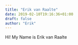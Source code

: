 ```yaml
---
title: "Erik van Raalte"
date: 2019-02-10T19:16:36+01:00
draft: false
author: "Erik"
---
```


Hi! My Name is Erik van Raalte 

